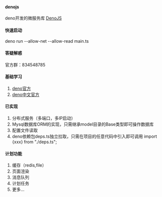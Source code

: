 #### denojs
deno开发的微服务库
[DenoJS](https://areadeno.github.io/denojs/ "DenoJS") 

#### 快速启动
deno run   --allow-net --allow-read main.ts

#### 答疑解惑
官方群：834548785

#### 基础学习
1. [deno官方](https://deno.land/ "Deno") 
2. [deno中文官方](https://denocn.org/ "Denocn") 

#### 已实现
1. 分布式服务（多端口，多IP启动）
2. Mysql数据库ORM的实现，只需继承model目录的Base类型即可操作数据库
3. 配置文件读取
4. deno依赖包deps.ts独立拉取，只需在项目的任意代码中引入即可调用 import {xxx} from "./deps.ts";

#### 计划功能
1. 缓存（redis,file）
2. 页面渲染
3. 消息队列
4. 计划任务
5. 更多...
